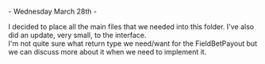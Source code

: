 <p>- Wednesday March 28th -</p>
<p>I decided to place all the main files that we needed into this folder. I've also did an update, very small, to the interface. </br \>
I'm not quite sure what return type we need/want for the FieldBetPayout but we can discuss more about it when we need to implement it.
</p>
